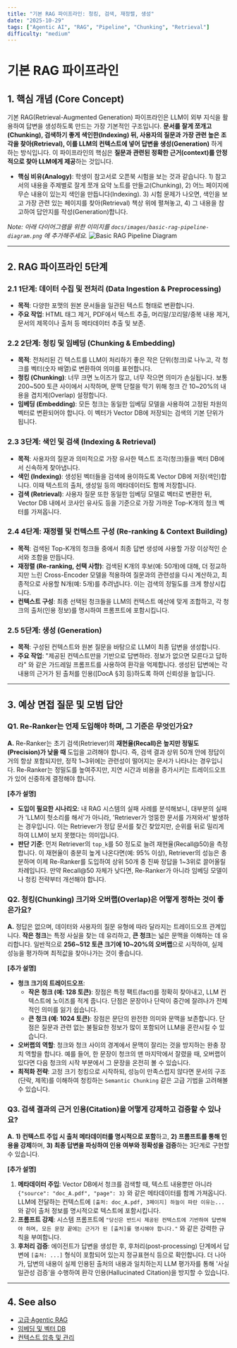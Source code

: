 ```yaml
---
title: "기본 RAG 파이프라인: 청킹, 검색, 재정렬, 생성"
date: "2025-10-29"
tags: ["Agentic AI", "RAG", "Pipeline", "Chunking", "Retrieval"]
difficulty: "medium"
---
```


# 기본 RAG 파이프라인

## 1. 핵심 개념 (Core Concept)

기본 RAG(Retrieval-Augmented Generation) 파이프라인은 LLM이 외부 지식을 활용하여 답변을 생성하도록 만드는 가장 기본적인 구조입니다. **문서를 잘게 쪼개고(Chunking), 검색하기 좋게 색인한(Indexing) 뒤, 사용자의 질문과 가장 관련 높은 조각을 찾아(Retrieval), 이를 LLM의 컨텍스트에 넣어 답변을 생성(Generation)** 하게 하는 방식입니다. 이 파이프라인의 핵심은 **질문과 관련된 정확한 근거(context)를 안정적으로 찾아 LLM에게 제공**하는 것입니다.

- **핵심 비유(Analogy)**: 학생이 참고서로 오픈북 시험을 보는 것과 같습니다. 1) 참고서의 내용을 주제별로 잘게 쪼개 요약 노트를 만들고(Chunking), 2) 어느 페이지에 무슨 내용이 있는지 색인을 만듭니다(Indexing). 3) 시험 문제가 나오면, 색인을 보고 가장 관련 있는 페이지를 찾아(Retrieval) 책상 위에 펼쳐놓고, 4) 그 내용을 참고하여 답안지를 작성(Generation)합니다.

*Note: 아래 다이어그램을 위한 이미지를 `docs/images/basic-rag-pipeline-diagram.png` 에 추가해주세요.*
![Basic RAG Pipeline Diagram](../../images/basic-rag-pipeline-diagram.png)

---

## 2. RAG 파이프라인 5단계

### 2.1 1단계: 데이터 수집 및 전처리 (Data Ingestion & Preprocessing)

- **목적**: 다양한 포맷의 원본 문서들을 일관된 텍스트 형태로 변환합니다.
- **주요 작업**: HTML 태그 제거, PDF에서 텍스트 추출, 머리말/꼬리말/중복 내용 제거, 문서의 제목이나 출처 등 메타데이터 추출 및 보존.

### 2.2 2단계: 청킹 및 임베딩 (Chunking & Embedding)

- **목적**: 전처리된 긴 텍스트를 LLM이 처리하기 좋은 작은 단위(청크)로 나누고, 각 청크를 벡터(숫자 배열)로 변환하여 의미를 표현합니다.
- **청킹 (Chunking)**: 너무 크면 노이즈가 많고, 너무 작으면 의미가 손실됩니다. 보통 200~500 토큰 사이에서 시작하며, 문맥 단절을 막기 위해 청크 간 10~20%의 내용을 겹치게(Overlap) 설정합니다.
- **임베딩 (Embedding)**: 모든 청크는 동일한 임베딩 모델을 사용하여 고정된 차원의 벡터로 변환되어야 합니다. 이 벡터가 Vector DB에 저장되는 검색의 기본 단위가 됩니다.

### 2.3 3단계: 색인 및 검색 (Indexing & Retrieval)

- **목적**: 사용자의 질문과 의미적으로 가장 유사한 텍스트 조각(청크)들을 벡터 DB에서 신속하게 찾아냅니다.
- **색인 (Indexing)**: 생성된 벡터들을 검색에 용이하도록 Vector DB에 저장(색인)합니다. 이때 텍스트의 출처, 생성일 등의 메타데이터도 함께 저장합니다.
- **검색 (Retrieval)**: 사용자 질문 또한 동일한 임베딩 모델로 벡터로 변환한 뒤, Vector DB 내에서 코사인 유사도 등을 기준으로 가장 가까운 Top-K개의 청크 벡터를 가져옵니다.

### 2.4 4단계: 재정렬 및 컨텍스트 구성 (Re-ranking & Context Building)

- **목적**: 검색된 Top-K개의 청크들 중에서 최종 답변 생성에 사용할 가장 이상적인 순서와 조합을 만듭니다.
- **재정렬 (Re-ranking, 선택 사항)**: 검색된 K개의 후보(예: 50개)에 대해, 더 정교하지만 느린 Cross-Encoder 모델을 적용하여 질문과의 관련성을 다시 계산하고, 최종적으로 사용할 N개(예: 5개)를 추려냅니다. 이는 검색의 정밀도를 크게 향상시킵니다.
- **컨텍스트 구성**: 최종 선택된 청크들을 LLM의 컨텍스트 예산에 맞게 조합하고, 각 청크의 출처(인용 정보)를 명시하여 프롬프트에 포함시킵니다.

### 2.5 5단계: 생성 (Generation)

- **목적**: 구성된 컨텍스트와 원본 질문을 바탕으로 LLM이 최종 답변을 생성합니다.
- **주요 작업**: "제공된 컨텍스트만을 기반으로 답변하라. 정보가 없으면 모른다고 답하라" 와 같은 가드레일 프롬프트를 사용하여 환각을 억제합니다. 생성된 답변에는 각 내용의 근거가 된 출처를 인용([DocA §3] 등)하도록 하여 신뢰성을 높입니다.

---

## 3. 예상 면접 질문 및 모범 답안

### Q1. Re-Ranker는 언제 도입해야 하며, 그 기준은 무엇인가요?

**A.** Re-Ranker는 초기 검색(Retriever)의 **재현율(Recall)은 높지만 정밀도(Precision)가 낮을 때** 도입을 고려해야 합니다. 즉, 검색 결과 상위 50개 안에 정답이 거의 항상 포함되지만, 정작 1~3위에는 관련성이 떨어지는 문서가 나타나는 경우입니다. Re-Ranker는 정밀도를 높여주지만, 지연 시간과 비용을 증가시키는 트레이드오프가 있어 신중하게 결정해야 합니다.

**[추가 설명]**
- **도입이 필요한 시나리오**: 내 RAG 시스템의 실패 사례를 분석해보니, 대부분의 실패가 'LLM이 헛소리를 해서'가 아니라, 'Retriever가 엉뚱한 문서를 가져와서' 발생하는 경우입니다. 이는 Retriever가 정답 문서를 찾긴 찾았지만, 순위를 뒤로 밀리게 하여 LLM이 보지 못했다는 의미입니다.
- **판단 기준**: 먼저 Retriever의 `top_k`를 50 정도로 늘려 재현율(Recall@50)을 측정합니다. 이 재현율이 충분히 높게 나온다면(예: 95% 이상), Retriever의 성능은 충분하며 이제 Re-Ranker를 도입하여 상위 50개 중 진짜 정답을 1~3위로 끌어올릴 차례입니다. 만약 Recall@50 자체가 낮다면, Re-Ranker가 아니라 임베딩 모델이나 청킹 전략부터 개선해야 합니다.

### Q2. 청킹(Chunking) 크기와 오버랩(Overlap)은 어떻게 정하는 것이 좋은가요?

**A.** 정답은 없으며, 데이터와 사용자의 질문 유형에 따라 달라지는 트레이드오프 관계입니다. **작은 청크**는 특정 사실을 찾는 데 유리하고, **큰 청크**는 넓은 문맥을 이해하는 데 유리합니다. 일반적으로 **256~512 토큰 크기에 10~20%의 오버랩**으로 시작하여, 실제 성능을 평가하며 최적값을 찾아나가는 것이 좋습니다.

**[추가 설명]**
- **청크 크기의 트레이드오프**:
  - **작은 청크 (예: 128 토큰)**: 장점은 특정 팩트(fact)를 정확히 찾아내고, LLM 컨텍스트에 노이즈를 적게 줍니다. 단점은 문장이나 단락이 중간에 잘려나가 전체적인 의미를 잃기 쉽습니다.
  - **큰 청크 (예: 1024 토큰)**: 장점은 문단의 완전한 의미와 문맥을 보존합니다. 단점은 질문과 관련 없는 불필요한 정보가 많이 포함되어 LLM을 혼란시킬 수 있습니다.
- **오버랩의 역할**: 청크와 청크 사이의 경계에서 문맥이 잘리는 것을 방지하는 완충 장치 역할을 합니다. 예를 들어, 한 문장이 청크의 맨 마지막에서 잘렸을 때, 오버랩이 있다면 다음 청크의 시작 부분에서 그 문장을 온전히 볼 수 있습니다.
- **최적화 전략**: 고정 크기 청킹으로 시작하되, 성능이 만족스럽지 않다면 문서의 구조(단락, 제목)를 이해하여 청킹하는 `Semantic Chunking` 같은 고급 기법을 고려해볼 수 있습니다.

### Q3. 검색 결과의 근거 인용(Citation)을 어떻게 강제하고 검증할 수 있나요?

**A.** **1) 컨텍스트 주입 시 출처 메타데이터를 명시적으로 포함**하고, **2) 프롬프트를 통해 인용을 강제**하며, **3) 최종 답변을 파싱하여 인용 여부와 정확성을 검증**하는 3단계로 구현할 수 있습니다.

**[추가 설명]**
1.  **메타데이터 주입**: Vector DB에서 청크를 검색할 때, 텍스트 내용뿐만 아니라 `{"source": "doc_A.pdf", "page": 3}` 와 같은 메타데이터를 함께 가져옵니다. LLM에 전달하는 컨텍스트에 `[출처: doc_A.pdf, 3페이지] 하늘이 파란 이유는...` 와 같이 출처 정보를 명시적으로 텍스트에 포함시킵니다.
2.  **프롬프트 강제**: 시스템 프롬프트에 `"당신은 반드시 제공된 컨텍스트에 기반하여 답변해야 하며, 모든 문장 끝에는 근거가 된 [출처]를 명시해야 합니다."` 와 같은 강력한 규칙을 부여합니다.
3.  **후처리 검증**: 에이전트가 답변을 생성한 후, 후처리(post-processing) 단계에서 답변에 `[출처: ...]` 형식이 포함되어 있는지 정규표현식 등으로 확인합니다. 더 나아가, 답변의 내용이 실제 인용된 출처의 내용과 일치하는지 LLM 평가자를 통해 '사실 일관성 검증'을 수행하여 환각 인용(Hallucinated Citation)을 방지할 수 있습니다.

---

## 4. See also

- [고급·Agentic RAG](./advanced-agentic-rag.md)
- [임베딩 및 벡터 DB](./embeddings-and-vector-dbs.md)
- [컨텍스트 압축 및 관리](../5-2-메모리-and-컨텍스트-관리/context-compression-management.md)